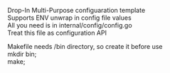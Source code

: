 Drop-In Multi-Purpose configuaration template  
Supports ENV unwrap in config file values  
All you need is in internal/config/config.go  
Treat this file as configuration API  
  
Makefile needs /bin directory, so create it before use  
mkdir bin;  
make;  

